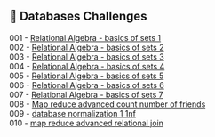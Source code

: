 
## 🎯 Databases Challenges

001 - [Relational Algebra - basics of sets 1](https://github.com/danipishinin/HackerRank/blob/main/databases/basics-of-sets-and-relational-algebra-1.md) </br >
002 - [Relational Algebra - basics of sets 2](https://github.com/danipishinin/HackerRank/blob/main/databases/basics-of-sets-and-relational-algebra-2.md) </br >
003 - [Relational Algebra - basics of sets 3](https://github.com/danipishinin/HackerRank/blob/main/databases/basics-of-sets-and-relational-algebra-3.md) </br >
004 - [Relational Algebra - basics of sets 4](https://github.com/danipishinin/HackerRank/blob/main/databases/basics-of-sets-and-relational-algebra-4.md) </br >
005 - [Relational Algebra - basics of sets 5](https://github.com/danipishinin/HackerRank/blob/main/databases/basics-of-sets-and-relational-algebra-5.md) </br >
006 - [Relational Algebra - basics of sets 6](https://github.com/danipishinin/HackerRank/blob/main/databases/basics-of-sets-and-relational-algebra-6.md) </br >
007 - [Relational Algebra - basics of sets 7](https://github.com/danipishinin/HackerRank/blob/main/databases/basics-of-sets-and-relational-algebra-7.md) </br >
008 - [Map reduce advanced count number of friends](https://github.com/danipishinin/HackerRank/blob/main/databases/map-reduce-advanced-count-number-of-friends.md) </br >
009 - [database normalization 1 1nf](https://github.com/danipishinin/HackerRank/blob/main/databases/database-normalization-1-1nf.md) </br >
010 - [map reduce advanced relational join](https://github.com/danipishinin/HackerRank/blob/main/databases/map-reduce-advanced-relational-join.md) </br >